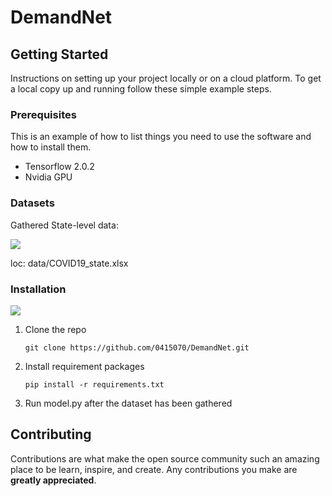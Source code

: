 # DemandNet



## Getting Started

Instructions on setting up your project locally or on a cloud platform. To get a local copy up and running follow these simple example steps.

### Prerequisites

This is an example of how to list things you need to use the software and how to install them.

- Tensorflow 2.0.2
- Nvidia GPU 


### Datasets

Gathered State-level data: 

![](https://github.com/0415070/DemandNet/blob/master/visualization/state-level-data.png)


loc: data/COVID19_state.xlsx



### Installation

![](https://github.com/0415070/DemandNet/blob/master/visualization/heat-map.png)


1. Clone the repo

   ```
   git clone https://github.com/0415070/DemandNet.git
   ```

2. Install requirement packages

   ```
   pip install -r requirements.txt
   ```

4. Run model.py after the dataset has been gathered  


## Contributing

Contributions are what make the open source community such an amazing place to be learn, inspire, and create. Any contributions you make are **greatly appreciated**.